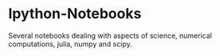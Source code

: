 # Ipython-Notebooks
Several notebooks dealing with aspects of science, numerical computations, julia, numpy and scipy.

